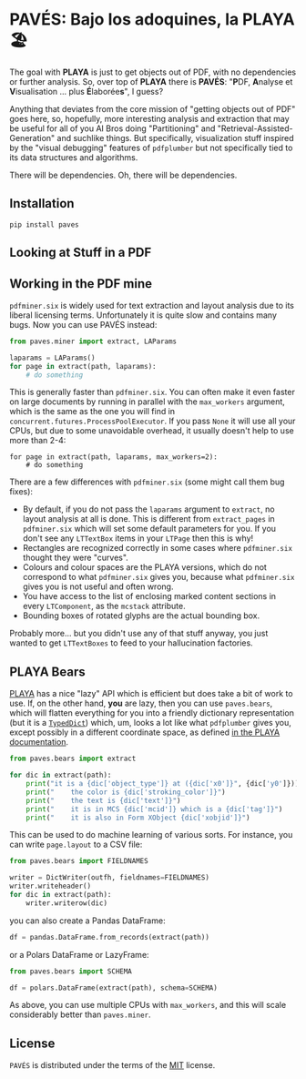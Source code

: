 # PAVÉS: Bajo los adoquines, la PLAYA 🏖️

The goal with **PLAYA** is just to get objects out of PDF, with no
dependencies or further analysis.  So, over top of **PLAYA** there is
**PAVÉS**: "**P**DF, **A**nalyse et **V**isualisation ... plus
**É**laborée**s**", I guess?

Anything that deviates from the core mission of "getting objects out
of PDF" goes here, so, hopefully, more interesting analysis and
extraction that may be useful for all of you AI Bros doing
"Partitioning" and "Retrieval-Assisted-Generation" and suchlike
things.  But specifically, visualization stuff inspired by the "visual
debugging" features of `pdfplumber` but not specifically tied to its
data structures and algorithms.

There will be dependencies.  Oh, there will be dependencies.

## Installation

```console
pip install paves
```

## Looking at Stuff in a PDF

## Working in the PDF mine

`pdfminer.six` is widely used for text extraction and layout analysis
due to its liberal licensing terms.  Unfortunately it is quite slow
and contains many bugs.  Now you can use PAVÉS instead:

```python
from paves.miner import extract, LAParams

laparams = LAParams()
for page in extract(path, laparams):
    # do something
```

This is generally faster than `pdfminer.six`.  You can often make it
even faster on large documents by running in parallel with the
`max_workers` argument, which is the same as the one you will find in
`concurrent.futures.ProcessPoolExecutor`.  If you pass `None` it will
use all your CPUs, but due to some unavoidable overhead, it usually
doesn't help to use more than 2-4:

```
for page in extract(path, laparams, max_workers=2):
    # do something
```

There are a few differences with `pdfminer.six` (some might call them
bug fixes):

- By default, if you do not pass the `laparams` argument to `extract`,
  no layout analysis at all is done.  This is different from
  `extract_pages` in `pdfminer.six` which will set some default
  parameters for you.  If you don't see any `LTTextBox` items in your
  `LTPage` then this is why!
- Rectangles are recognized correctly in some cases where
  `pdfminer.six` thought they were "curves".
- Colours and colour spaces are the PLAYA versions, which do not
  correspond to what `pdfminer.six` gives you, because what
  `pdfminer.six` gives you is not useful and often wrong.
- You have access to the list of enclosing marked content sections in
  every `LTComponent`, as the `mcstack` attribute.
- Bounding boxes of rotated glyphs are the actual bounding box.

Probably more... but you didn't use any of that stuff anyway, you just
wanted to get `LTTextBoxes` to feed to your hallucination factories.

## PLAYA Bears

[PLAYA](https://github.com/dhdaines/playa) has a nice "lazy" API which
is efficient but does take a bit of work to use.  If, on the other
hand, **you** are lazy, then you can use `paves.bears`, which will
flatten everything for you into a friendly dictionary representation
(but it is a
[`TypedDict`](https://typing.readthedocs.io/en/latest/spec/typeddict.html#typeddict))
which, um, looks a lot like what `pdfplumber` gives you, except
possibly in a different coordinate space, as defined [in the PLAYA
documentation](https://github.com/dhdaines/playa#an-important-note-about-coordinate-spaces).

```python
from paves.bears import extract

for dic in extract(path):
    print("it is a {dic['object_type']} at ({dic['x0']}", {dic['y0']}))
    print("    the color is {dic['stroking_color']}")
    print("    the text is {dic['text']}")
    print("    it is in MCS {dic['mcid']} which is a {dic['tag']}")
    print("    it is also in Form XObject {dic['xobjid']}")
```

This can be used to do machine learning of various sorts.  For
instance, you can write `page.layout` to a CSV file:

```python
from paves.bears import FIELDNAMES

writer = DictWriter(outfh, fieldnames=FIELDNAMES)
writer.writeheader()
for dic in extract(path):
    writer.writerow(dic)
```

you can also create a Pandas DataFrame:

```python
df = pandas.DataFrame.from_records(extract(path))
```

or a Polars DataFrame or LazyFrame:

```python
from paves.bears import SCHEMA

df = polars.DataFrame(extract(path), schema=SCHEMA)
```

As above, you can use multiple CPUs with `max_workers`, and this will
scale considerably better than `paves.miner`.

## License

`PAVÉS` is distributed under the terms of the
[MIT](https://spdx.org/licenses/MIT.html) license.
